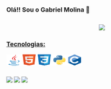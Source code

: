 ### Olá!! Sou o Gabriel Molina 👋

##
<div align="center">
  <a href="https://github.com/Diuliuz">
  <img height="170" src="https://github-readme-stats.vercel.app/api?username=Diuliuz&show_icons=true&theme=great-gatsby&include_all_commits=true&count_private=true"/>
</div>
  
### Tecnologias:
<div style="display: flex"><br>
  <img  alt="Java" height="30" width="40" src="https://raw.githubusercontent.com/devicons/devicon/master/icons/java/java-original.svg">
  <img  alt="HTML" height="30" width="40" src="https://raw.githubusercontent.com/devicons/devicon/master/icons/html5/html5-original.svg">
  <img  alt="CSS" height="30" width="40" src="https://raw.githubusercontent.com/devicons/devicon/master/icons/css3/css3-original.svg">
  <img  alt="Python" height="30" width="40" src="https://raw.githubusercontent.com/devicons/devicon/master/icons/python/python-original.svg">
  <img  alt="C" height="30" width="40" src="https://raw.githubusercontent.com/devicons/devicon/master/icons/c/c-original.svg">
</div>

##
  
  <div> 
  <a href="https://instagram.com/gabriellmolinaa" target="_blank"><img src="https://img.shields.io/badge/-Instagram-%23E4405F?style=for-the-badge&logo=instagram&logoColor=white" target="_blank"></a>
  <a href = "mailto:gabriell.2019@alunos.utfpr.edu.br"><img src="https://img.shields.io/badge/-Gmail-%23333?style=for-the-badge&logo=gmail&logoColor=white" target="_blank"></a>
  <a href="https://www.linkedin.com/in/gabriel-molina-de-lima-94ba38216/" target="_blank"><img src="https://img.shields.io/badge/-LinkedIn-%230077B5?style=for-the-badge&logo=linkedin&logoColor=white" target="_blank"></a> 
</div>
  
  ##
